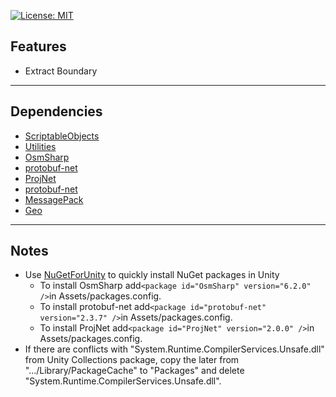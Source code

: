 [![License: MIT](https://img.shields.io/badge/License-MIT-greed.svg)](LICENSE)

## Features
- Extract Boundary

----

## Dependencies
- [ScriptableObjects](https://github.com/Besjan/ScriptableObjects)
- [Utilities](https://github.com/Besjan/Utilities)
- [OsmSharp](https://github.com/OsmSharp/core)
- [protobuf-net](https://github.com/protobuf-net/protobuf-net)
- [ProjNet](https://github.com/NetTopologySuite/ProjNet4GeoAPI)
- [protobuf-net](https://github.com/protobuf-net/protobuf-net)
- [MessagePack](https://github.com/neuecc/MessagePack-CSharp)
- [Geo](https://gist.github.com/Besjan/64b8ddbfd74d9ed7fc438c502bd7d257)

----

## Notes
- Use [NuGetForUnity](https://github.com/GlitchEnzo/NuGetForUnity) to quickly install NuGet packages in Unity
    - To install OsmSharp add`<package id="OsmSharp" version="6.2.0" />`in Assets/packages.config.
    - To install protobuf-net add`<package id="protobuf-net" version="2.3.7" />`in Assets/packages.config.
    - To install ProjNet add`<package id="ProjNet" version="2.0.0" />`in Assets/packages.config.
- If there are conflicts with "System.Runtime.CompilerServices.Unsafe.dll" from Unity Collections package, copy the later from ".../Library/PackageCache" to "Packages" and delete "System.Runtime.CompilerServices.Unsafe.dll".
